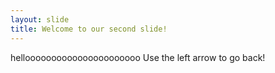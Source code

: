 ```yaml
---
layout: slide
title: Welcome to our second slide!
---
```

helloooooooooooooooooooooo
Use the left arrow to go back!
